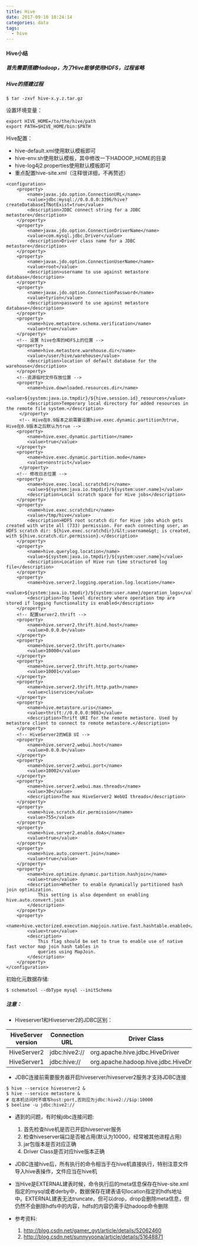 ```yaml
---
title: Hive
date: 2017-09-10 18:24:14
categories: data
tags: 
  - hive
---
```


#### Hive小结

##### 首先需要搭建Hadoop，为了Hive能够使用HDFS，过程省略

##### Hive的搭建过程

```
$ tar -zxvf hive-x.y.z.tar.gz
```

设置环境变量：

```
export HIVE_HOME=/to/the/hive/path
export PATH=$HIVE_HOME/bin:$PATH
```

Hive配置：

- hive-default.xml使用默认模板即可
- hive-env.sh使用默认模板，其中修改一下HADOOP_HOME的目录
- hive-log4j2.properties使用默认模板即可
- 重点配置hive-site.xml（注释很详细，不再赘述）

<!-- more -->

```
<configuration>
    <property>
        <name>javax.jdo.option.ConnectionURL</name>
        <value>jdbc:mysql://0.0.0.0:3396/hive?createDatabaseIfNotExist=true</value>
        <description>JDBC connect string for a JDBC metastore</description>
    </property>
    <property>
        <name>javax.jdo.option.ConnectionDriverName</name>
        <value>com.mysql.jdbc.Driver</value>
        <description>Driver class name for a JDBC metastore</description>
    </property>
    <property>
        <name>javax.jdo.option.ConnectionUserName</name>
        <value>root</value>
        <description>username to use against metastore database</description>
    </property>
    <property>
        <name>javax.jdo.option.ConnectionPassword</name>
        <value>tyrion</value>
        <description>password to use against metastore database</description>
    </property>
    <property>
        <name>hive.metastore.schema.verification</name>
        <value>true</value>
    </property>
    <!-- 设置 hive仓库的HDFS上的位置 -->
    <property>
        <name>hive.metastore.warehouse.dir</name>
        <value>/user/hive/warehouse</value>
        <description>location of default database for the warehouse</description>
    </property>
    <!--资源临时文件存放位置 -->
    <property>
        <name>hive.downloaded.resources.dir</name>
        <value>${system:java.io.tmpdir}/${hive.session.id}_resources</value>
        <description>Temporary local directory for added resources in the remote file system.</description>
     </property>
     <!-- Hive在0.9版本之前需要设置hive.exec.dynamic.partition为true, Hive在0.9版本之后默认为true -->
    <property>
        <name>hive.exec.dynamic.partition</name>
        <value>true</value>
    </property>
    <property>
        <name>hive.exec.dynamic.partition.mode</name>
        <value>nonstrict</value>
     </property>
    <!-- 修改日志位置 -->
    <property>
        <name>hive.exec.local.scratchdir</name>
        <value>${system:java.io.tmpdir}/${system:user.name}</value>
        <description>Local scratch space for Hive jobs</description>
    </property>
    <property>
        <name>hive.exec.scratchdir</name>
        <value>/tmp/hive</value>
        <description>HDFS root scratch dir for Hive jobs which gets created with write all (733) permission. For each connecting user, an HDFS scratch dir: ${hive.exec.scratchdir}/&lt;username&gt; is created, with ${hive.scratch.dir.permission}.</description>
    </property>
    <property>
        <name>hive.querylog.location</name>
        <value>${system:java.io.tmpdir}/${system:user.name}</value>
        <description>Location of Hive run time structured log file</description>
    </property>
    <property>
        <name>hive.server2.logging.operation.log.location</name>
        <value>${system:java.io.tmpdir}/${system:user.name}/operation_logs</value>
        <description>Top level directory where operation tmp are stored if logging functionality is enabled</description>
    </property>
    <!-- 配置server2.thrift -->
    <property>
        <name>hive.server2.thrift.bind.host</name>
        <value>0.0.0.0</value>
    </property>
    <property>
        <name>hive.server2.thrift.port</name>
        <value>10000</value>
    </property>
    <property>
        <name>hive.server2.thrift.http.port</name>
        <value>10001</value>
    </property>
    <property>
        <name>hive.server2.thrift.http.path</name>
        <value>cliservice</value>
    </property>
    <property>
    	<name>hive.metastore.uris</name>
    	<value>thrift://0.0.0.0:9083</value>
    	<description>Thrift URI for the remote metastore. Used by metastore client to connect to remote metastore.</description>
    </property>
    <!-- HiveServer2的WEB UI -->
    <property>
        <name>hive.server2.webui.host</name>
        <value>0.0.0.0</value>
    </property>
    <property>
        <name>hive.server2.webui.port</name>
        <value>10002</value>
    </property>
    <property>
    	<name>hive.server2.webui.max.threads</name>
    	<value>30</value>
    	<description>The max HiveServer2 WebUI threads</description>
    </property>
    <property>
        <name>hive.scratch.dir.permission</name>
        <value>755</value>
    </property>
    <property>
        <name>hive.server2.enable.doAs</name>
        <value>true</value>
    </property>
    <property>
        <name>hive.auto.convert.join</name>
        <value>true</value>
    </property>
    <property>
    	<name>hive.optimize.dynamic.partition.hashjoin</name>
    	<value>true</value>
    	<description>Whether to enable dynamically partitioned hash join optimization.
      		This setting is also dependent on enabling hive.auto.convert.join
    	</description>
    </property>
    <property>
    	<name>hive.vectorized.execution.mapjoin.native.fast.hashtable.enabled</name>
    	<value>true</value>
    	<description>
      	    This flag should be set to true to enable use of native fast vector map join hash tables in
      	    queries using MapJoin.
    	</description>
    </property>
</configuration>
```

初始化元数据存储:

```
$ schematool --dbType mysql --initSchema
```

##### 注意：

- Hiveserver1和Hiveserver2的JDBC区别：

HiveServer version |  Connection URL | Driver Class
---|---|---
HiveServer2 | jdbc:hive2:// | org.apache.hive.jdbc.HiveDriver
HiveServer1 | jdbc:hive:// | org.apache.hadoop.hive.jdbc.HiveDriver

- JDBC连接前需要服务器开启hiveserver/hiveserver2服务才支持JDBC连接

```
$ hive --service hiveserver2 &
$ hive --service metastore &
# 在本机访问时不填写host:port,否则应为jdbc:hive2://$ip:10000
$ beeline -u jdbc:hive2://
```

- 遇到的问题，有时候jdbc连接问题:
    1. 首先检查hive机是否已开启hiveserver服务
    2. 检查hiveserver端口是否被占用(默认为10000，经常被其他进程占用)
    3. jar包版本是否对应正确
    4. Driver Class是否对应hive版本正确
    
- JDBC连接hive后，所有执行的命令相当于在hive机直接执行，特别注意文件导入hive表操作，文件应当在hive机

- 当Hive是EXTERNAL建表时候，命令执行后的meta信息保存在hive-site.xml指定的mysql或者derby中，数据保存在建表语句location指定的hdfs地址中。EXTERNAL建表无法truncate，但可以drop，drop会删除meta信息，但仍然不会删除hdfs中的内容，hdfs的内容仍需手动hadoop命令删除

- 参考资料:
    1. http://blog.csdn.net/gamer_gyt/article/details/52062460
    2. http://blog.csdn.net/sunnyyoona/article/details/51648871
